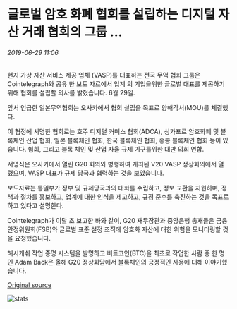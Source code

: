 # 글로벌 암호 화폐 협회를 설립하는 디지털 자산 거래 협회의 그룹 ...

###### 2019-06-29 11:06

현지 가상 자산 서비스 제공 업체 (VASP)를 대표하는 전국 무역 협회 그룹은 Cointelegraph와 공유 한 보도 자료에서 업계 의 기업을위한 글로벌 대표를 제공하기 위해 협회를 설립할 의사를 밝혔습니다. 6월 29일.

앞서 언급한 일본무역협회는 오사카에서 협회 설립을 목표로 양해각서(MOU)를 체결했다.

이 협정에 서명한 협회로는 호주 디지털 커머스 협회(ADCA), 싱가포르 암호화폐 및 블록체인 산업 협회, 일본 블록체인 협회, 한국 블록체인 협회, 홍콩 블록체인 협회 등이 있습니다. 협회, 그리고 블록 체인 및 산업 자율 규제 기구를위한 대만 의회 연합.

서명식은 오사카에서 열린 G20 회의와 병행하여 개최된 V20 VASP 정상회의에서 열렸으며, VASP 대표가 규제 당국과 협력하는 것을 보았습니다.

보도자료는 통일부가 정부 및 규제당국과의 대화를 수립하고, 정보 교환을 지원하며, 정책과 절차를 홍보하고, 업계에 대한 인식을 제고하고, 규정 준수를 촉진하는 것을 목표로 하고 있다고 설명한다.

Cointelegraph가 이달 초 보고한 바와 같이, G20 재무장관과 중앙은행 총재들은 금융안정위원회(FSB)와 글로벌 표준 설정 조직에 암호화 자산에 대한 위험을 모니터링할 것을 요청했습니다.

해시캐쉬 작업 증명 시스템을 발명하고 비트코인(BTC)을 최초로 작업한 사람 중 한 명인 Adam Back은 올해 G20 정상회담에서 블록체인의 긍정적인 사용에 대해 이야기했습니다.

[Original source](https://cointelegraph.com/news/group-of-digital-asset-trade-associations-to-establish-global-cryptocurrency-association)

![stats](https://c.statcounter.com/11760860/0/a89fa40b/1/ "stats")
